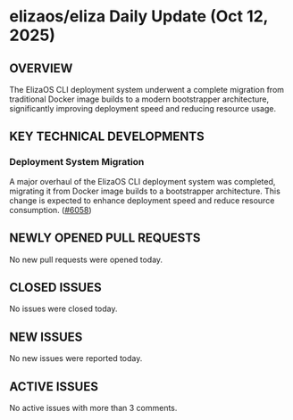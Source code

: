 # elizaos/eliza Daily Update (Oct 12, 2025)
## OVERVIEW 
The ElizaOS CLI deployment system underwent a complete migration from traditional Docker image builds to a modern bootstrapper architecture, significantly improving deployment speed and reducing resource usage.

## KEY TECHNICAL DEVELOPMENTS

### Deployment System Migration
A major overhaul of the ElizaOS CLI deployment system was completed, migrating it from Docker image builds to a bootstrapper architecture. This change is expected to enhance deployment speed and reduce resource consumption. ([#6058](https://github.com/elizaos/eliza/pull/6058))

## NEWLY OPENED PULL REQUESTS
No new pull requests were opened today.

## CLOSED ISSUES
No issues were closed today.

## NEW ISSUES
No new issues were reported today.

## ACTIVE ISSUES
No active issues with more than 3 comments.